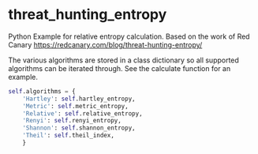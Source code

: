 # threat_hunting_entropy
Python Example for relative entropy calculation.
Based on the work of Red Canary https://redcanary.com/blog/threat-hunting-entropy/

The various algorithms are stored in a class dictionary so all supported algorithms can be iterated through.
See the calculate function for an example.

```python
self.algorithms = {
    'Hartley': self.hartley_entropy,
    'Metric': self.metric_entropy,
    'Relative': self.relative_entropy,
    'Renyi': self.renyi_entropy,
    'Shannon': self.shannon_entropy,
    'Theil': self.theil_index,
    }
```
